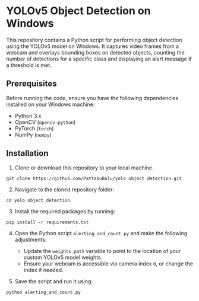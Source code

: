 # YOLOv5 Object Detection on Windows

This repository contains a Python script for performing object detection using the YOLOv5 model on Windows. It captures video frames from a webcam and overlays bounding boxes on detected objects, counting the number of detections for a specific class and displaying an alert message if a threshold is met.

## Prerequisites

Before running the code, ensure you have the following dependencies installed on your Windows machine:

- Python 3.x
- OpenCV (`opencv-python`)
- PyTorch (`torch`)
- NumPy (`numpy`)

## Installation

1. Clone or download this repository to your local machine.
```
git clone https://github.com/PattasuBalu/yolo_object_detection.git
```
2. Navigate to the cloned repository folder:
```
cd yolo_object_detection
```

3. Install the required packages by running:
```
pip install -r requirements.txt
```

4. Open the Python script `alerting_and_count.py` and make the following adjustments:

   - Update the `weights_path` variable to point to the location of your custom YOLOv5 model weights.
   - Ensure your webcam is accessible via camera index `0`, or change the index if needed.

5. Save the script and run it using:
```
python alerting_and_count.py
```
